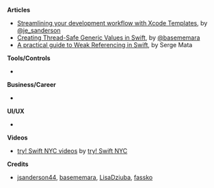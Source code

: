 **Articles**

* [Streamlining your development workflow with Xcode Templates](https://edit.theappbusiness.com/streamlining-your-development-workflow-with-xcode-templates-b99a73a5b5f8), by [@je_sanderson](https://twitter.com/je_sanderson)
* [Creating Thread-Safe Generic Values in Swift](https://basememara.com/creating-thread-safe-generic-values-in-swift/), by [@basememara](https://twitter.com/basememara)
* [A practical guide to Weak Referencing in Swift](https://medium.com/flawless-app-stories/a-practical-guide-to-weak-referencing-in-swift-60a1e4da2ef9), by Serge Mata

**Tools/Controls**

* 

**Business/Career**

* 

**UI/UX**

* 

**Videos**

* [try! Swift NYC videos](https://www.youtube.com/playlist?list=PLCl5NM4qD3u8MjC_uV709BxqPoT3KX2C-) by [try! Swift NYC
](https://twitter.com/tryswiftnyc)

**Credits**

* [jsanderson44](https://github.com/jsanderson44), [basememara](https://github.com/basememara), [LisaDziuba](https://github.com/lisadziuba), [fassko](https://github.com/fassko)
